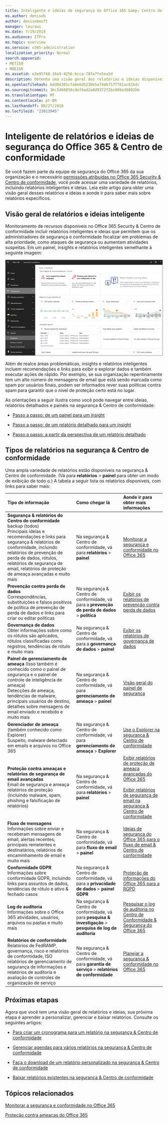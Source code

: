 ```yaml
---
title: Inteligente e ideias de segurança do Office 365 &amp; Centro de conformidade
ms.author: deniseb
author: denisebmsft
manager: laurawi
ms.date: 7/19/2018
ms.audience: ITPro
ms.topic: overview
ms.service: o365-administration
localization_priority: Normal
search.appverid:
- MET150
- MOE150
ms.assetid: e3e95f68-36e9-4256-bcca-78fe7fe5ea5d
description: Obtenha uma visão geral dos relatórios e ideias disponíveis na segurança &amp; Centro de conformidade.
ms.openlocfilehash: bdd04301c7a6e6d5230e5a74d6757ff81ac81bdc
ms.sourcegitcommit: 36c5466056cdef6ad2a8d9372f2bc009a30892bb
ms.translationtype: MT
ms.contentlocale: pt-BR
ms.lasthandoff: 08/27/2018
ms.locfileid: "23013945"
---
```

# <a name="smart-reports-and-insights-in-the-office-365-security-amp-compliance-center"></a>Inteligente de relatórios e ideias de segurança do Office 365 &amp; Centro de conformidade

Se você fazem parte da equipe de segurança do Office 365 da sua organização e o necessário [permissões atribuídas no Office 365 Security &amp; Centro de conformidade](permissions-in-the-security-and-compliance-center.md), você pode acessar uma variedade de relatórios, incluindo relatórios inteligentes e ideias. Leia este artigo para obter uma visão geral desses relatórios e ideias e aonde ir para saber mais sobre relatórios específicos.
      
## <a name="smart-reports-and-insights-overview"></a>Visão geral de relatórios e ideias inteligente

Monitoramento de recursos disponíveis no Office 365 Security &amp; Centro de conformidade incluir relatórios inteligentes e ideias que permitem que os administradores de segurança e conformidade focalizar em problemas de alta prioridade, como ataques de segurança ou aumentam atividades suspeitas. Em um painel, insights e relatórios inteligentes semelhante à seguinte imagem:
  
![Na segurança &amp; Centro de conformidade, escolha relatórios \> painel](media/2a668c3d-3fa3-4e37-8149-46989b33ae8c.png)
  
Além de realce áreas problemáticas, insights e relatórios inteligentes incluem recomendações e links para exibir e explorar dados e também executar ações de rápido. Por exemplo, se sua organização repentinamente tem um alto número de mensagens de email que está sendo marcada como spam por usuários finais, podem ser informados rever suas políticas contra spam para garantir que o nível de proteção certo está no lugar.
  
As orientações a seguir ilustra como você pode navegar entre ideias, relatórios detalhados e painéis na segurança &amp; Centro de conformidade:
  
- [Passo a passo: de um painel para um insight](from-a-dashboard-to-an-insight.md)
    
- [Passo a passo: de um relatório detalhado para um insight](from-a-detailed-report-to-an-insight.md)
    
- [Passo a passo: a partir da perspectiva de um relatório detalhado](from-an-insight-to-a-detailed-report.md)
    
## <a name="types-of-reports-in-the-security-amp-compliance-center"></a>Tipos de relatórios na segurança &amp; Centro de conformidade

Uma ampla variedade de relatórios estão disponíveis na segurança &amp; Centro de conformidade. (Vá para **relatórios** \> **painel** para obter um modo de exibição de todo o.) A tabela a seguir lista os relatórios disponíveis, com links para saber mais: 
  
|**Tipo de informação**|**Como chegar lá**|**Aonde ir para obter mais informações**|
|:-----|:-----|:-----|
|**Segurança &amp; relatórios do Centro de conformidade** backup (todos)  <br/> Principais ideias e recomendações e links para segurança &amp; relatórios de conformidade, incluindo relatórios de prevenção de perda de dados, rótulos, relatórios de segurança de email, relatórios de proteção de ameaça avançadas e muito mais  <br/> |Na segurança &amp; Centro de conformidade, vá para **relatórios** \> **painel** <br/> |[Monitorar a segurança e conformidade no Office 365](monitor-security-and-compliance.md) <br/> |
|**Prevenção contra perda de dados** <br/> Correspondências, substituições e falsos positivos de política de prevenção de perda de dados e links para criar ou editar políticas  <br/> |Na segurança &amp; Centro de conformidade, vá para a **prevenção de perda de dados** \> **política** <br/> |[Exibir os relatórios de prevenção contra perda de dados](view-the-dlp-reports.md) <br/> |
|**Governança de dados** <br/> Obter informações sobre como os rótulos são aplicados, rótulos classificadas como registros, tendências de rótulo e muito mais  <br/> |Na segurança &amp; Centro de conformidade, vá para a **governança de dados** \> **painel** <br/> |[Exibir os relatórios de governança de dados](view-the-data-governance-reports.md) <br/> |
|**Painel de gerenciamento de ameaça** (Isso também é conhecido como o painel de segurança e o painel de controle de inteligência de ameaça)  <br/> Detecções de ameaça, tendências de malware, principais usuários de destino, detalhes sobre mensagens de email enviado e recebido e muito mais  <br/> |Na segurança &amp; Centro de conformidade, vá para **gerenciamento de ameaça** \> **painel** <br/> |[Visão geral do painel de segurança](security-dashboard.md) <br/> |
|**Gerenciador de ameaça** (também conhecido como Explorer)  <br/> Suspeito, malware detectado em emails e arquivos no Office 365  <br/> |Na segurança &amp; Centro de conformidade, vá para **gerenciamento de ameaça** \> **Explorer** <br/> |[Use o Explorer na segurança &amp; Centro de conformidade](use-explorer-in-security-and-compliance.md) <br/> |
|**Proteção contra ameaças e relatórios de segurança de email avançadas** <br/> Email de segurança e ameaça relatórios de proteção (incluindo malware, spam, phishing e falsificação de relatórios)  <br/> |Na segurança &amp; Centro de conformidade, vá para **relatórios** \> **painel** <br/> |[Exibir relatórios de proteção de ameaça avançadas do Office 365](view-reports-for-atp.md) <br/><br/> [Exibir relatórios de segurança de email na segurança &amp; Centro de conformidade](view-email-security-reports.md) <br/> |
|**Fluxo de mensagens** <br/> Informações sobre enviar e receberam mensagens de email, alertas recentes, principais remetentes e destinatários, relatórios de encaminhamento de email e muito mais  <br/> |Na segurança &amp; Centro de conformidade, vá para **fluxo de email** \> **painel** <br/> |[Ideias de segurança do Office 365 para o fluxo de email &amp; Centro de conformidade](https://support.office.com/article/beb6acaa-6016-4d54-ba7e-3d6d035e2b46.aspx) <br/> |
|**Conformidade GDPR** <br/> Informações sobre conformidade GDPR, incluindo links para assuntos de dados, tendências de rótulo e ativo &amp; fechado casos  <br/> |Na segurança &amp; Centro de conformidade, vá para a **privacidade de dados** \> **painel GDPR** <br/> |[Proteção de informações do Office 365 para a RGPD](https://docs.microsoft.com/office365/enterprise/office-365-information-protection-for-gdpr) <br/> |
|**Log de auditoria** <br/> Informações sobre o Office 365 atividades, usuários, arquivos ou pastas e muito mais  <br/> |Na segurança &amp; Centro de conformidade, vá para **pesquisa &amp; investigação** \> **pesquisa de log de auditoria** <br/> |[Pesquisar o log de auditoria no Centro de Conformidade &amp; Segurança do Office 365](search-the-audit-log-in-security-and-compliance.md) <br/> |
|**Relatórios de conformidade** <br/> Relatórios de FedRAMP, governança, risco e relatórios de conformidade, ISO relatórios de gerenciamento de segurança de informações e relatórios de auditoria e avaliação de controles de organização de serviço  <br/> |Na segurança &amp; Centro de conformidade, vá para **garantia de serviço** \> **relatórios de conformidade** <br/> |[Planejar a segurança &amp; conformidade no Office 365](plan-for-security-and-compliance.md) <br/> |
  
## <a name="next-steps"></a>Próximas etapas

Agora que você tem uma visão geral de relatórios e ideias, sua próxima etapa é aprender a personalizar, gerenciar e baixar relatórios. Consulte os seguintes artigos:
  
- [Para criar um cronograma para um relatório na segurança &amp; Centro de conformidade](create-a-schedule-for-a-report.md)
    
- [Gerenciar agendas para vários relatórios na segurança &amp; Centro de conformidade](manage-schedules-for-multiple-reports.md)
    
- [Faça o download de um relatório personalizado na segurança &amp; Centro de conformidade](set-up-and-download-a-custom-report.md)
    
- [Baixar relatórios existentes na segurança &amp; Centro de conformidade](download-existing-reports.md)
    
## <a name="related-topics"></a>Tópicos relacionados

[Monitorar a segurança e conformidade no Office 365](monitor-security-and-compliance.md)
  
[Proteção contra ameaças do Office 365](protect-against-threats.md)
  

